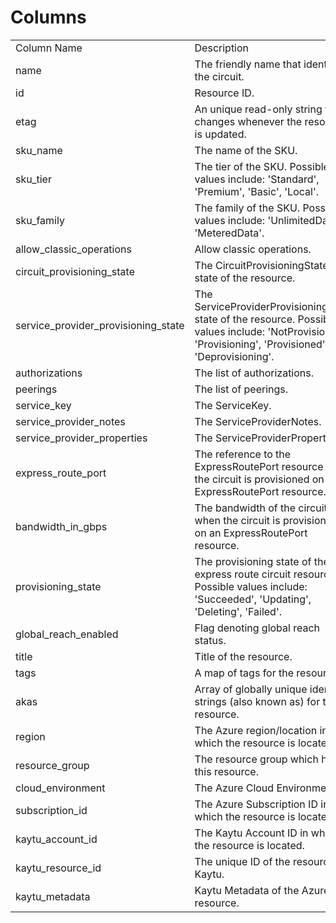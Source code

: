 # Columns  

<table>
	<tr><td>Column Name</td><td>Description</td></tr>
	<tr><td>name</td><td>The friendly name that identifies the circuit.</td></tr>
	<tr><td>id</td><td>Resource ID.</td></tr>
	<tr><td>etag</td><td>An unique read-only string that changes whenever the resource is updated.</td></tr>
	<tr><td>sku_name</td><td>The name of the SKU.</td></tr>
	<tr><td>sku_tier</td><td>The tier of the SKU. Possible values include: &#39;Standard&#39;, &#39;Premium&#39;, &#39;Basic&#39;, &#39;Local&#39;.</td></tr>
	<tr><td>sku_family</td><td>The family of the SKU. Possible values include: &#39;UnlimitedData&#39;, &#39;MeteredData&#39;.</td></tr>
	<tr><td>allow_classic_operations</td><td>Allow classic operations.</td></tr>
	<tr><td>circuit_provisioning_state</td><td>The CircuitProvisioningState state of the resource.</td></tr>
	<tr><td>service_provider_provisioning_state</td><td>The ServiceProviderProvisioningState state of the resource. Possible values include: &#39;NotProvisioned&#39;, &#39;Provisioning&#39;, &#39;Provisioned&#39;, &#39;Deprovisioning&#39;.</td></tr>
	<tr><td>authorizations</td><td>The list of authorizations.</td></tr>
	<tr><td>peerings</td><td>The list of peerings.</td></tr>
	<tr><td>service_key</td><td>The ServiceKey.</td></tr>
	<tr><td>service_provider_notes</td><td>The ServiceProviderNotes.</td></tr>
	<tr><td>service_provider_properties</td><td>The ServiceProviderProperties.</td></tr>
	<tr><td>express_route_port</td><td>The reference to the ExpressRoutePort resource when the circuit is provisioned on an ExpressRoutePort resource.</td></tr>
	<tr><td>bandwidth_in_gbps</td><td>The bandwidth of the circuit when the circuit is provisioned on an ExpressRoutePort resource.</td></tr>
	<tr><td>provisioning_state</td><td>The provisioning state of the express route circuit resource. Possible values include: &#39;Succeeded&#39;, &#39;Updating&#39;, &#39;Deleting&#39;, &#39;Failed&#39;.</td></tr>
	<tr><td>global_reach_enabled</td><td>Flag denoting global reach status.</td></tr>
	<tr><td>title</td><td>Title of the resource.</td></tr>
	<tr><td>tags</td><td>A map of tags for the resource.</td></tr>
	<tr><td>akas</td><td>Array of globally unique identifier strings (also known as) for the resource.</td></tr>
	<tr><td>region</td><td>The Azure region/location in which the resource is located.</td></tr>
	<tr><td>resource_group</td><td>The resource group which holds this resource.</td></tr>
	<tr><td>cloud_environment</td><td>The Azure Cloud Environment.</td></tr>
	<tr><td>subscription_id</td><td>The Azure Subscription ID in which the resource is located.</td></tr>
	<tr><td>kaytu_account_id</td><td>The Kaytu Account ID in which the resource is located.</td></tr>
	<tr><td>kaytu_resource_id</td><td>The unique ID of the resource in Kaytu.</td></tr>
	<tr><td>kaytu_metadata</td><td>Kaytu Metadata of the Azure resource.</td></tr>
</table>
